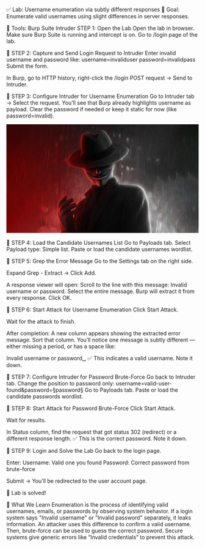 ✅ Lab: Username enumeration via subtly different responses
🎯 Goal:
Enumerate valid usernames using slight differences in server responses.

🧰 Tools:
Burp Suite
Intruder
STEP 1: Open the Lab Open the lab in browser. Make sure Burp Suite is running and intercept is on. Go to /login page of the lab.

🔹 STEP 2: Capture and Send Login Request to Intruder Enter invalid username and password like: username=invaliduser password=invalidpass Submit the form.

In Burp, go to HTTP history, right-click the /login POST request → Send to Intruder.

🔹 STEP 3: Configure Intruder for Username Enumeration Go to Intruder tab → Select the request. You’ll see that Burp already highlights username as payload. Clear the password if needed or keep it static for now (like password=invalid).

![Step 3 Screenshot](https://github.com/habib392/PORTSWIGGER-LABS/blob/main/Authentication/Username-Enumeration-Lab/1299861.jpg?raw=true)

🔹 STEP 4: Load the Candidate Usernames List Go to Payloads tab. Select Payload type: Simple list. Paste or load the candidate usernames wordlist.

🔹 STEP 5: Grep the Error Message Go to the Settings tab on the right side.

Expand Grep - Extract → Click Add.

A response viewer will open: Scroll to the line with this message: Invalid username or password. Select the entire message. Burp will extract it from every response. Click OK.

🔹 STEP 6: Start Attack for Username Enumeration Click Start Attack.

Wait for the attack to finish.

After completion: A new column appears showing the extracted error message. Sort that column. You’ll notice one message is subtly different — either missing a period, or has a space like:

Invalid username or password␣ ✅ This indicates a valid username. Note it down.

🔹 STEP 7: Configure Intruder for Password Brute-Force Go back to Intruder tab. Change the position to password only: username=valid-user-found&password=§password§ Go to Payloads tab. Paste or load the candidate passwords wordlist.

🔹 STEP 8: Start Attack for Password Brute-Force Click Start Attack.

Wait for results.

In Status column, find the request that got status 302 (redirect) or a different response length. ✅ This is the correct password. Note it down.

🔹 STEP 9: Login and Solve the Lab Go back to the login page.

Enter: Username: Valid one you found Password: Correct password from brute-force

Submit → You’ll be redirected to the user account page.

🎉 Lab is solved!

🧠 What We Learn
Enumeration is the process of identifying valid usernames, emails, or passwords by observing system behavior.
If a login system says "Invalid username" or "Invalid password" separately, it leaks information.
An attacker uses this difference to confirm a valid username.
Then, brute-force can be used to guess the correct password.
Secure systems give generic errors like “Invalid credentials” to prevent this attack.
